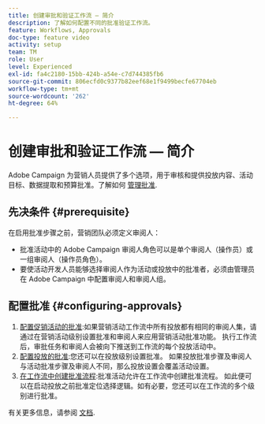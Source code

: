 ```yaml
---
title: 创建审批和验证工作流 — 简介
description: 了解如何配置不同的批准验证工作流。
feature: Workflows, Approvals
doc-type: feature video
activity: setup
team: TM
role: User
level: Experienced
exl-id: fa4c2180-15bb-424b-a54e-c7d744385fb6
source-git-commit: 806ecfd0c9377b82eef68e1f9499becfe67704eb
workflow-type: tm+mt
source-wordcount: '262'
ht-degree: 64%

---
```


# 创建审批和验证工作流 — 简介

Adobe Campaign 为营销人员提供了多个选项，用于审核和提供投放内容、活动目标、数据提取和预算批准。了解如何 [管理批准](/help/process-management/create-approvals-and-validation-workflows/manage-approvals.md).

## 先决条件 {#prerequisite}

在启用批准步骤之前，营销团队必须定义审阅人：

* 批准活动中的 Adobe Campaign 审阅人角色可以是单个审阅人（操作员）或一组审阅人（操作员角色）。
* 要使活动开发人员能够选择审阅人作为活动或投放中的批准者，必须由管理员在 Adobe Campaign 中配置审阅人和审阅人组。

## 配置批准 {#configuring-approvals}

1. [配置促销活动的批准](/help/process-management/create-validation-workflows/configure-approvals-for-campaigns.md):如果营销活动工作流中所有投放都有相同的审阅人集，请通过在营销活动级别设置批准和审阅人来应用营销活动批准功能。 执行工作流后，审批任务和审阅人会被向下推送到工作流的每个投放活动中。
2. [配置投放的批准](/help/process-management/create-validation-workflows/configure-approvals-for-deliveries.md):您还可以在投放级别设置批准。 如果投放批准步骤及审阅人与活动批准步骤及审阅人不同，那么投放设置会覆盖活动设置。
3. [在工作流中创建批准流程](/help/process-management/create-validation-workflows/create-approval-process-in-a-workflow.md):批准活动允许在工作流中创建批准流程。 如此便可以在启动投放之前批准定位选择逻辑。如有必要，您还可以在工作流的多个级别进行批准。

有关更多信息，请参阅 [文档](https://experienceleague.adobe.com/docs/campaign-classic/using/automating-with-workflows/flow-control-activities/approval.html?lang=zh-Hans).
